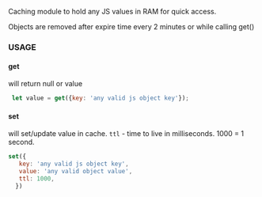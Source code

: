 
 Caching module to hold any JS values in RAM for quick access.
 
 Objects are removed after expire time every 2 minutes or while calling get()

### USAGE

#### get
will return null or value
```javascript
 let value = get({key: 'any valid js object key'});
```

#### set
will set/update value in cache. `ttl` - time to live in milliseconds. 1000 = 1 second.

```javascript
set({
   key: 'any valid js object key',
   value: 'any valid object value',
   ttl: 1000,
  })
  ```
